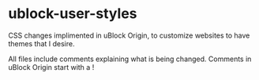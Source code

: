 # ublock-user-styles
CSS changes implimented in uBlock Origin, to customize websites to have themes that I desire.

All files include comments explaining what is being changed. Comments in uBlock Origin start with a !
